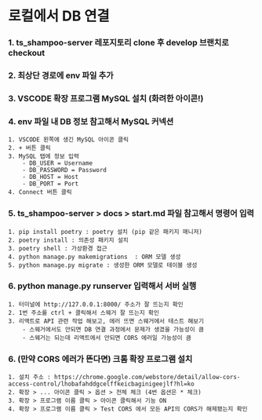 # 로컬에서 DB 연결

### 1. ts_shampoo-server 레포지토리 clone 후 develop 브랜치로 checkout

### 2. 최상단 경로에 env 파일 추가

### 3. VSCODE 확장 프로그램 MySQL 설치 (화려한 아이콘!)

### 4. env 파일 내 DB 정보 참고해서 MySQL 커넥션

    1. VSCODE 왼쪽에 생긴 MySQL 아이콘 클릭
    2. + 버튼 클릭
    3. MySQL 탭에 정보 입력
        - DB_USER = Username
        - DB_PASSWORD = Password
        - DB_HOST = Host
        - DB_PORT = Port
    4. Connect 버튼 클릭

### 5. ts_shampoo-server > docs > start.md 파일 참고해서 명령어 입력

    1. pip install poetry : poetry 설치 (pip 같은 패키지 매니저)
    2. poetry install : 의존성 패키지 설치
    3. poetry shell : 가상환경 접근
    4. python manage.py makemigrations  : ORM 모델 생성
    5. python manage.py migrate : 생성한 ORM 모델로 테이블 생성
    
### 6. python manage.py runserver 입력해서 서버 실행
    1. 터미널에 http://127.0.0.1:8000/ 주소가 잘 뜨는지 확인
    2. 1번 주소를 ctrl + 클릭해서 스웨거 잘 뜨는지 확인
    3. 리액트로 API 관련 작업 해보고, 에러 뜨면 스웨거에서 테스트 해보기
        - 스웨거에서도 안되면 DB 연결 과정에서 문제가 생겼을 가능성이 큼
        - 스웨거는 되는데 리액트에서 안되면 CORS 에러일 가능성이 큼

### 6. (만약 CORS 에러가 뜬다면) 크롬 확장 프로그램 설치

    1. 설치 주소 : https://chrome.google.com/webstore/detail/allow-cors-access-control/lhobafahddgcelffkeicbaginigeejlf?hl=ko
    2. 확장 > ... 아이콘 클릭 > 옵션 > 전체 체크 (4번 옵션은 * 체크)
    3. 확장 > 프로그램 이름 클릭 > 아이콘 클릭해서 기능 ON
    4. 확장 > 프로그램 이름 클릭 > Test CORS 에서 모든 API의 CORS가 해제됐는지 확인
